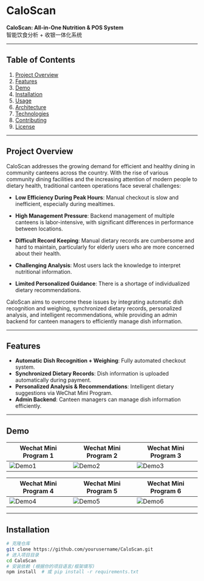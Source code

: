 # CaloScan

**CaloScan: All-in-One Nutrition & POS System**  
智能饮食分析 + 收银一体化系统

--- 

## Table of Contents
1. [Project Overview](#project-overview)
2. [Features](#features)
3. [Demo](#demo)
4. [Installation](#installation)
5. [Usage](#usage)
6. [Architecture](#architecture)
7. [Technologies](#technologies)
8. [Contributing](#contributing)
9. [License](#license)

---

## Project Overview
CaloScan addresses the growing demand for efficient and healthy dining in community canteens across the country. With the rise of various community dining facilities and the increasing attention of modern people to dietary health, traditional canteen operations face several challenges:

- **Low Efficiency During Peak Hours**: Manual checkout is slow and inefficient, especially during mealtimes.

- **High Management Pressure**: Backend management of multiple canteens is labor-intensive, with significant differences in performance between locations.

- **Difficult Record Keeping**: Manual dietary records are cumbersome and hard to maintain, particularly for elderly users who are more concerned about their health.

- **Challenging Analysis**: Most users lack the knowledge to interpret nutritional information.

- **Limited Personalized Guidance**: There is a shortage of individualized dietary recommendations.

CaloScan aims to overcome these issues by integrating automatic dish recognition and weighing, synchronized dietary records, personalized analysis, and intelligent recommendations, while providing an admin backend for canteen managers to efficiently manage dish information.

---

## Features
- **Automatic Dish Recognition + Weighing**: Fully automated checkout system.  
- **Synchronized Dietary Records**: Dish information is uploaded automatically during payment.  
- **Personalized Analysis & Recommendations**: Intelligent dietary suggestions via WeChat Mini Program.  
- **Admin Backend**: Canteen managers can manage dish information efficiently.  

---

## Demo

| Wechat Mini Program 1 | Wechat Mini Program 2 | Wechat Mini Program 3 |
|--------|--------|--------|
| ![Demo1](Image/program.jpg) | ![Demo2](Image/program.jpg) | ![Demo3](Image/program.jpg) |

| Wechat Mini Program 4 | Wechat Mini Program 5 | Wechat Mini Program 6 |
|--------|--------|--------|
| ![Demo4](Image/program.jpg) | ![Demo5](Image/program.jpg) | ![Demo6](Image/program.jpg) |

---

## Installation
```bash
# 克隆仓库
git clone https://github.com/yourusername/CaloScan.git
# 进入项目目录
cd CaloScan
# 安装依赖 (根据你的项目语言/框架填写)
npm install  # 或 pip install -r requirements.txt
